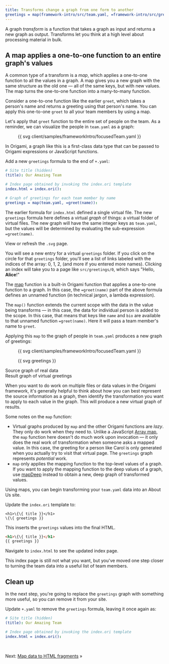 ```yaml
---
title: Transforms change a graph from one form to another
greetings = map(framework-intro/src/team.yaml, =framework-intro/src/greet(name)):
---
```


A graph _transform_ is a function that takes a graph as input and returns a new graph as output. Transforms let you think at a high level about processing material in bulk.

## A map applies a one-to-one function to an entire graph's values

A common type of a transform is a _map_, which applies a one-to-one function to all the values in a graph. A map gives you a new graph with the same structure as the old one — all of the same keys, but with new values. The map turns the one-to-one function into a many-to-many function.

Consider a one-to-one function like the earlier `greet`, which takes a person's name and returns a greeting using that person's name. You can apply this one-to-one `greet` to all your team members by using a map.

Let's apply that `greet` function to the entire set of people on the team. As a reminder, we can visualize the people in `team.yaml` as a graph:

<figure class="constrain">
{{ svg client/samples/frameworkIntro/focusedTeam.yaml }}
</figure>

In Origami, a graph like this is a first-class data type that can be passed to Origami expressions or JavaScript functions.

<span class="tutorialStep"></span> Add a new `greetings` formula to the end of `+.yaml`:

```yaml
# Site title (hidden)
(title): Our Amazing Team

# Index page obtained by invoking the index.ori template
index.html = index.ori():

# Graph of greetings for each team member by name
greetings = map(team.yaml, =greet(name)):
```

The earlier formula for `index.html` defined a single virtual file. The new `greetings` formula here defines a virtual _graph_ of things: a virtual folder of virtual files. The new graph will have the same integer keys as `team.yaml`, but the values will be determined by evaluating the sub-expression `=greet(name)`.

<span class="tutorialStep"></span> View or refresh the `.svg` page.

You will see a new entry for a virtual `greetings` folder. If you click on the circle for that `greetings` folder, you'll see a list of links labeled with the indices of the array: 0, 1, 2, (and more if you entered more names). Clicking an index will take you to a page like `src/greetings/0`, which says "Hello, **Alice**!"

The [map](/cli/builtins.html#map) function is a built-in Origami function that applies a one-to-one function to a graph. In this case, the `=greet(name)` part of the above formula defines an unnamed function (in technical jargon, a lambda expression).

The `map()` function extends the current scope with the data in the value being transforms — in this case, the data for individual person is added to the scope. In this case, that means that keys like `name` and `bio` are available to that unnamed function `=greet(name)`. Here it will pass a team member's name to `greet`.

Applying this `map` to the graph of people in `team.yaml` produces a new graph of greetings:

<div class="sideBySide fullWidth">
  <figure class="constrain">
    {{ svg client/samples/frameworkIntro/focusedTeam.yaml }}
  </figure>
  <figure>
    {{ svg greetings }}
  </figure>
  <figcaption>Source graph of real data</figcaption>
  <figcaption>Result graph of virtual greetings</figcaption>
</div>

When you want to do work on multiple files or data values in the Origami framework, it's generally helpful to think about how you can best represent the source information as a graph, then identify the transformation you want to apply to each value in the graph. This will produce a new virtual graph of results.

Some notes on the `map` function:

- Virtual graphs produced by `map` and the other Origami functions are _lazy_. They only do work when they need to. Unlike a JavaScript [Array map](https://developer.mozilla.org/en-US/docs/Web/JavaScript/Reference/Global_Objects/Array/map), the `map` function here doesn't do much work upon invocation — it only does the real work of transformation when someone asks a mapped value. In this case, the greeting for a person like Carol is only generated when you actually try to visit that virtual page. The `greetings` graph represents _potential_ work.
- `map` only applies the mapping function to the top-level values of a graph. If you want to apply the mapping function to the deep values of a graph, use [mapDeep](/cli/builtins.html#mapDeep) instead to obtain a new, deep graph of transformed values.

Using maps, you can begin transforming your `team.yaml` data into an About Us site.

<span class="tutorialStep"></span> Update the `index.ori` template to:

```
<h1>\{\{ title }}</h1>
\{\{ greetings }}
```

This inserts the `greetings` values into the final HTML.

```html
<h1>\{\{ title }}</h1>
{{ greetings }}
```

<span class="tutorialStep"></span> Navigate to `index.html` to see the updated index page.

This index page is still not what you want, but you've moved one step closer to turning the team data into a useful list of team members.

## Clean up

In the next step, you're going to replace the `greetings` graph with something more useful, so you can remove it from your site.

<span class="tutorialStep"></span> Update `+.yaml` to remove the `greetings` formula, leaving it once again as:

```yaml
# Site title (hidden)
(title): Our Amazing Team

# Index page obtained by invoking the index.ori template
index.html = index.ori():
```

&nbsp;

Next: [Map data to HTML fragments](intro8a.html) »

